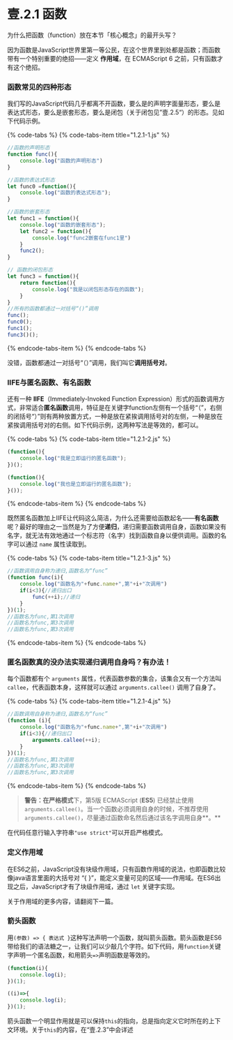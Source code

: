 # 壹.2.1 函数

为什么把函数（function）放在本节「核心概念」的最开头写？

因为函数是JavaScript世界里第一等公民，在这个世界里到处都是函数；而函数带有一个特别重要的绝招——定义 **作用域**，在 ECMAScript 6 之前，只有函数才有这个绝招。

### 函数常见的四种形态

我们写的JavaScript代码几乎都离不开函数，要么是的声明字面量形态，要么是表达式形态，要么是嵌套形态，要么是闭包（关于闭包见”壹.2.5“）的形态。见如下代码示例。

{% code-tabs %}
{% code-tabs-item title="1.2.1-1.js" %}
```javascript
//函数的声明形态
function func(){
    console.log("函数的声明形态")
}

//函数的表达式形态
let func0 =function(){
    console.log("函数的表达式形态");
}

//函数的嵌套形态
let func1 = function(){
    console.log("函数的嵌套形态");
    let func2 = function(){
        console.log("func2嵌套在func1里")
    }
    func2();
}

// 函数的闭包形态
let func3 = function(){
    return function(){
        console.log("我是以闭包形态存在的函数");
    }
}
//所有的函数都通过一对括号“()”调用
func();
func0();
func1();
func3()();
```
{% endcode-tabs-item %}
{% endcode-tabs %}

没错，函数都通过一对括号“（）”调用，我们叫它**调用括号对**。

### IIFE与匿名函数、有名函数

还有一种 **IIFE**（Immediately-Invoked Function Expression）形式的函数调用方式，非常适合**匿名函数**调用，特征是在关键字function左侧有一个括号“（”，右侧的闭括号“）”则有两种放置方式，一种是放在紧挨调用括号对的左侧，一种是放在紧挨调用括号对的右侧。如下代码示例，这两种写法是等效的，都可以。

{% code-tabs %}
{% code-tabs-item title="1.2.1-2.js" %}
```javascript
(function(){
    console.log("我是立即运行的匿名函数");
})();

(function(){
    console.log("我也是立即运行的匿名函数");
}());
```
{% endcode-tabs-item %}
{% endcode-tabs %}

既然匿名函数加上IIFE让代码这么简洁，为什么还需要给函数起名——**有名函数**呢？最好的理由之一当然是为了方便**递归**，递归需要函数调用自身，函数如果没有名字，就无法有效地通过一个标志符（名字）找到函数自身以便供调用。函数的名字可以通过 `name` 属性读取到。

{% code-tabs %}
{% code-tabs-item title="1.2.1-3.js" %}
```javascript
//函数调用自身称为递归,函数名为“func”
(function func(i){
    console.log("函数名为"+func.name+",第"+i+"次调用")
    if(i<3){//递归出口
        func(++i);//递归
    }
})(1);
//函数名为func,第1次调用
//函数名为func,第3次调用
//函数名为func,第3次调用
```
{% endcode-tabs-item %}
{% endcode-tabs %}

### 匿名函数真的没办法实现递归调用自身吗？有办法！

每个函数都有个 `arguments` 属性，代表函数参数的集合，该集合又有一个方法叫 `callee`，代表函数本身，这样就可以通过 `arguments.callee()` 调用了自身了。

{% code-tabs %}
{% code-tabs-item title="1.2.1-4.js" %}
```javascript
//函数调用自身称为递归,函数名为“func”
(function (i){
    console.log("函数名为"+func.name+",第"+i+"次调用")
    if(i<3){//递归出口
        arguments.callee(++i);
    }
})(1);
//函数名为func,第1次调用
//函数名为func,第3次调用
//函数名为func,第3次调用
```
{% endcode-tabs-item %}
{% endcode-tabs %}

> **警告：**在**严格模式**下，第5版 ECMAScript \(**ES5**\) 已经禁止使用 `arguments.callee()`。当一个函数必须调用自身的时候，不推荐使用 `arguments.callee()`，尽量通过函数命名然后通过该名字调用自身**。**

在代码任意行输入字符串`"use strict"`可以开启严格模式。

### 定义作用域

在ES6之前，JavaScript没有块级作用域，只有函数作用域的说法，也即函数比较像java语言里面的大括号对 “{ }”，能定义变量可见的区域——作用域。在ES6出现之后，JavaScript才有了块级作用域，通过 `let` 关键字实现。

关于作用域的更多内容，请翻阅下一篇。

### 箭头函数

用`(参数) => { 表达式 }`这种写法声明一个函数，就叫箭头函数。箭头函数是ES6带给我们的语法糖之一，让我们可以少敲几个字符。如下代码，用`function`关键字声明一个匿名函数，和用箭头`=>`声明函数是等效的。

```javascript
(function(i){
    console.log(i);
})(1);

((i)=>{
    console.log(i);
})(1);
```

箭头函数一个明显作用就是可以保持`this`的指向，总是指向定义它时所在的上下文环境。关于`this`的内容，在“壹.2.3”中会详述

